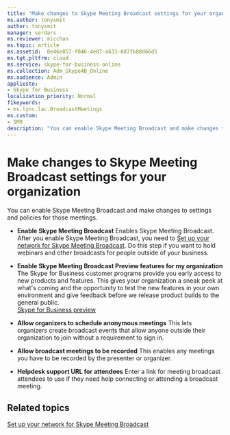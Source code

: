 ```yaml
---
title: "Make changes to Skype Meeting Broadcast settings for your organization"
ms.author: tonysmit
author: tonysmit
manager: serdars
ms.reviewer: micchan
ms.topic: article
ms.assetid:  8e46e857-f046-4e87-a633-0d7fb88d66d5
ms.tgt.pltfrm: cloud
ms.service: skype-for-business-online
ms.collection: Adm_Skype4B_Online
ms.audience: Admin
appliesto:
- Skype for Business
localization_priority: Normal
f1keywords:
- ms.lync.lac.BroadcastMeetings
ms.custom:
- SMB
description: "You can enable Skype Meeting Broadcast and make changes to settings and policies for those meetings."
---
```


# Make changes to Skype Meeting Broadcast settings for your organization

You can enable Skype Meeting Broadcast and make changes to settings and policies for those meetings.
  
- **Enable Skype Meeting Broadcast** Enables Skype Meeting Broadcast. After you enable Skype Meeting Broadcast, you need to [Set up your network for Skype Meeting Broadcast](set-up-your-network-for-skype-meeting-broadcast.md). Do this step if you want to hold webinars and other broadcasts for people outside of your business. 
    
- **Enable Skype Meeting Broadcast Preview features for my organization** The Skype for Business customer programs provide you early access to new products and features. This gives your organization a sneak peek at what's coming and the opportunity to test the new features in your own environment and give feedback before we release product builds to the general public.<br/>[Skype for Business preview](https://www.skypepreview.com/)
    
- **Allow organizers to schedule anonymous meetings** This lets organizers create broadcast events that allow anyone outside their organization to join without a requirement to sign in.
    
- **Allow broadcast meetings to be recorded** This enables any meetings you have to be recorded by the presenter or organizer.
    
- **Helpdesk support URL for attendees** Enter a link for meeting broadcast attendees to use if they need help connecting or attending a broadcast meeting.
    
## Related topics

[Set up your network for Skype Meeting Broadcast](set-up-your-network-for-skype-meeting-broadcast.md)

  
 
